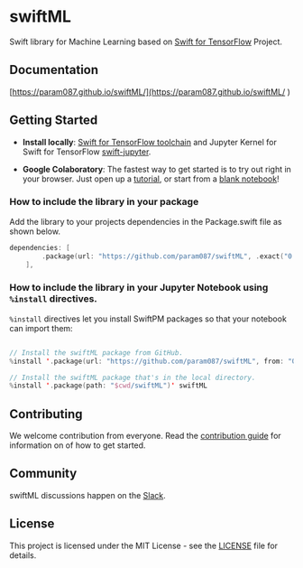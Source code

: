# swiftML

Swift library for Machine Learning based on [Swift for TensorFlow](https://github.com/tensorflow/swift) Project.


## Documentation
 [https://param087.github.io/swiftML/](https://param087.github.io/swiftML/ )



## Getting Started

 * **Install locally**: [Swift for TensorFlow toolchain](https://github.com/tensorflow/swift/blob/master/Installation.md) and Jupyter Kernel for Swift for TensorFlow [swift-jupyter](https://github.com/google/swift-jupyter).
 
 


* **Google Colaboratory**: The fastest way to get started is to try out right in your browser. Just open up a [tutorial](https://github.com/param087/swiftML/tree/master/Notebooks), or start from a [blank notebook](https://colab.research.google.com/github/tensorflow/swift/blob/master/notebooks/blank_swift.ipynb)!


### How to include the library in your package

Add the library to your projects dependencies in the Package.swift file as shown below.
```swift 
dependencies: [
        .package(url: "https://github.com/param087/swiftML", .exact("0.0.4")),
    ],
```

### How to include the library in your Jupyter Notebook using `%install` directives.

`%install` directives let you install SwiftPM packages so that your notebook
can import them:

```swift

// Install the swiftML package from GitHub.
%install '.package(url: "https://github.com/param087/swiftML", from: "0.0.4")' swiftML

// Install the swiftML package that's in the local directory.
%install '.package(path: "$cwd/swiftML")' swiftML
```

## Contributing

We welcome contribution from everyone. Read the [contribution guide](https://github.com/param087/blob/master/CONTRIBUTION.md) for information on of how to get started.

## Community

swiftML discussions happen on the [Slack](https://join.slack.com/t/swiftml/shared_invite/enQtODgwMjEzOTIxOTkwLWMzYzlmZTQwNjJkNzBiNzNhZGZmN2FhZjBlNDgxNjVjMDkxNDRlM2UxYmMzMmE4ZTMzZmE0ODIxZGQ2NzdiYWI).

## License

This project is licensed under the MIT License - see the [LICENSE](LICENSE) file for details.